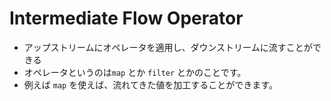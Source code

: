 # Intermediate Flow Operator

- アップストリームにオペレータを適用し、ダウンストリームに流すことができる
- オペレータというのは`map` とか `filter` とかのことです。
- 例えば `map` を使えば、流れてきた値を加工することができます。